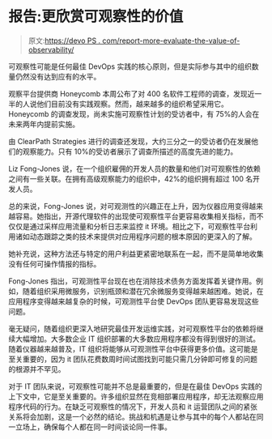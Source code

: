 # 报告:更欣赏可观察性的价值

> 原文:[https://devo PS . com/report-more-evaluate-the-value-of-observability/](https://devops.com/report-more-appreciate-the-value-of-observability/)

可观察性可能是任何最佳 DevOps 实践的核心原则，但是实际参与其中的组织数量仍然没有达到应有的水平。

观察平台提供商 Honeycomb 本周公布了对 400 名软件工程师的调查，发现近一半的人说他们目前没有实践观察。然而，越来越多的组织希望采用它。Honeycomb 的调查发现，尚未实施可观察性计划的受访者中，有 75%的人会在未来两年内提前实施。

由 ClearPath Strategies 进行的调查还发现，大约三分之一的受访者仍在发展他们的观察能力。只有 10%的受访者展示了调查所描述的高度先进的能力。

Liz Fong-Jones 说，在一个组织雇佣的开发人员的数量和他们对可观察性的依赖之间有一些关联。在拥有高级观察能力的组织中，42%的组织拥有超过 100 名开发人员。

总的来说，Fong-Jones 说，对可观测性的兴趣正在上升，因为仪器应用变得越来越容易。她指出，开源代理软件的出现使可观察性平台更容易收集相关指标，而不仅仅是通过采样应用流量和分析日志来监控 it 环境。相比之下，可观察性平台利用诸如动态跟踪之类的技术来提供对应用程序问题的根本原因的更深入的了解。

她补充说，这种方法还与特定的用户利益更紧密地联系在一起，而不是简单地收集没有任何可操作情报的指标。

Fong-Jones 指出，可观测性平台现在也在消除技术债务方面发挥着关键作用。例如，随着组织采用微服务，识别瓶颈和潜在冗余微服务变得越来越困难。她说，在应用程序变得越来越复杂的时候，可观测性平台使 DevOps 团队更容易发现这些问题。

毫无疑问，随着组织更深入地研究最佳开发运维实践，对可观察性平台的依赖将继续大幅增加。大多数企业 IT 组织部署的大多数应用程序都没有得到很好的测试。随着仪器越来越普及，IT 组织将能够从可观测性平台中获得更多价值。这可能是至关重要的，因为 it 团队花费数周时间试图找到可能只需几分钟即可修复的问题的根源并不罕见。

对于 IT 团队来说，可观察性可能并不总是最重要的，但是在最佳 DevOps 实践的上下文中，它是至关重要的。许多组织显然在竞相部署应用程序，却无法观察应用程序代码的行为。在缺乏可观察性的情况下，开发人员和 it 运营团队之间的紧张关系将会加剧，这是一个必然的结论。挑战和机遇是让参与其中的每个人都站在同一立场上，确保每个人都在同一时间谈论同一件事。